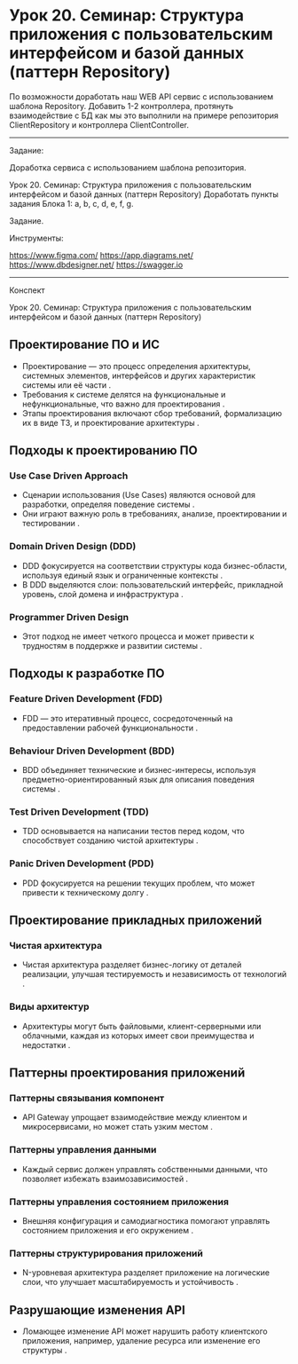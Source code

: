 # Урок 20. Семинар: Структура приложения с пользовательским интерфейсом и базой данных (паттерн Repository)
По возможности доработать наш WEB API сервис с использованием шаблона Repository. Добавить 1-2 контроллера, протянуть взаимодействие с БД как мы это выполнили на примере репозитория ClientRepository и контроллера ClientController.


_____________________________________________________________________________________________________

Задание:

Доработка сервиса с использованием шаблона репозитория.


Урок 20. Семинар: Структура приложения с пользовательским интерфейсом и базой данных (паттерн Repository)
Доработать пункты задания Блока 1: a, b, c, d, e, f, g.

Задание.

Инструменты:

https://www.figma.com/
https://app.diagrams.net/
https://www.dbdesigner.net/
https://swagger.io

*****************************************************************************************************
Конспект

Урок 20. Семинар: Структура приложения с пользовательским интерфейсом и базой данных (паттерн Repository)


## Проектирование ПО и ИС
- Проектирование — это процесс определения архитектуры, системных элементов, интерфейсов и других характеристик системы или её части   .
- Требования к системе делятся на функциональные и нефункциональные, что важно для проектирования    .
- Этапы проектирования включают сбор требований, формализацию их в виде ТЗ, и проектирование архитектуры    .

## Подходы к проектированию ПО
### Use Case Driven Approach
- Сценарии использования (Use Cases) являются основой для разработки, определяя поведение системы    .
- Они играют важную роль в требованиях, анализе, проектировании и тестировании   .

### Domain Driven Design (DDD)
- DDD фокусируется на соответствии структуры кода бизнес-области, используя единый язык и ограниченные контексты    .
- В DDD выделяются слои: пользовательский интерфейс, прикладной уровень, слой домена и инфраструктура    .

### Programmer Driven Design
- Этот подход не имеет четкого процесса и может привести к трудностям в поддержке и развитии системы   .

## Подходы к разработке ПО
### Feature Driven Development (FDD)
- FDD — это итеративный процесс, сосредоточенный на предоставлении рабочей функциональности    .

### Behaviour Driven Development (BDD)
- BDD объединяет технические и бизнес-интересы, используя предметно-ориентированный язык для описания поведения системы    .

### Test Driven Development (TDD)
- TDD основывается на написании тестов перед кодом, что способствует созданию чистой архитектуры    .

### Panic Driven Development (PDD)
- PDD фокусируется на решении текущих проблем, что может привести к техническому долгу    .

## Проектирование прикладных приложений
### Чистая архитектура
- Чистая архитектура разделяет бизнес-логику от деталей реализации, улучшая тестируемость и независимость от технологий    .

### Виды архитектур
- Архитектуры могут быть файловыми, клиент-серверными или облачными, каждая из которых имеет свои преимущества и недостатки     .

## Паттерны проектирования приложений
### Паттерны связывания компонент
- API Gateway упрощает взаимодействие между клиентом и микросервисами, но может стать узким местом    .

### Паттерны управления данными
- Каждый сервис должен управлять собственными данными, что позволяет избежать взаимозависимостей    .

### Паттерны управления состоянием приложения
- Внешняя конфигурация и самодиагностика помогают управлять состоянием приложения и его окружением    .

### Паттерны структурирования приложений
- N-уровневая архитектура разделяет приложение на логические слои, что улучшает масштабируемость и устойчивость    .

## Разрушающие изменения API
- Ломающее изменение API может нарушить работу клиентского приложения, например, удаление ресурса или изменение его структуры    .